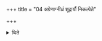 +++
title = "04 अग्रेणाग्नीध्रं शूद्रार्यौ निकल्पेते"

+++

<details><summary>थिते</summary>

अग्रेणाग्नीध्रं शूद्रार्यौ निकल्पेते चर्मकर्ते व्यायंस्यमानौ ४
</details>
